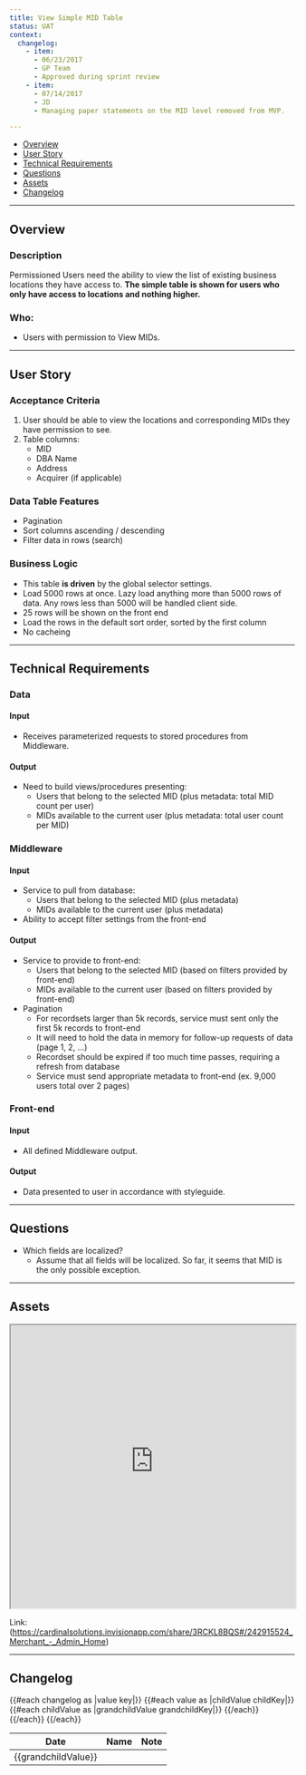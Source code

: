 ```yaml
---
title: View Simple MID Table
status: UAT
context:
  changelog:
    - item:
      - 06/23/2017
      - GP Team
      - Approved during sprint review
    - item:
      - 07/14/2017
      - JD
      - Managing paper statements on the MID level removed from MVP.

---
```


- [Overview](#overview)
- [User Story](#user-story)
- [Technical Requirements](#tech)
- [Questions](#questions)
- [Assets](#assets)
- [Changelog](#changelog)

---

## Overview <a name="overview"></a>

### Description

Permissioned Users need the ability to view the list of existing business locations they have access to. **The simple table is shown for users who only have access to locations and nothing higher.**

### Who:
- Users with permission to View MIDs.

---
## User Story <a name="user-story"></a>

### Acceptance Criteria
1. User should be able to view the locations and corresponding MIDs they have permission to see.
2. Table columns:
	- MID
	- DBA Name
	- Address
	- Acquirer (if applicable)

### Data Table Features
- Pagination
- Sort columns ascending / descending
- Filter data in rows (search)

### Business Logic

- This table **is driven** by the global selector settings.
- Load 5000 rows at once. Lazy load anything more than 5000 rows of data. Any rows less than 5000 will be handled client side.
- 25 rows will be shown on the front end
- Load the rows in the default sort order, sorted by the first column
- No cacheing

---

## Technical Requirements <a name="tech"></a>

### Data

#### Input

- Receives parameterized requests to stored procedures from Middleware.

#### Output
- Need to build views/procedures presenting:
	- Users that belong to the selected MID (plus metadata: total MID count per user)
	- MIDs available to the current user (plus metadata: total user count per MID)

### Middleware

#### Input
- Service to pull from database:
	- Users that belong to the selected MID (plus metadata)
	- MIDs available to the current user (plus metadata)
- Ability to accept filter settings from the front-end

#### Output
- Service to provide to front-end:
	- Users that belong to the selected MID (based on filters provided by front-end)
	- MIDs available to the current user (based on filters provided by front-end)
- Pagination
	- For recordsets larger than 5k records, service must sent only the first 5k records to front-end
	- It will need to hold the data in memory for follow-up requests of data (page 1, 2, ...)
	- Recordset should be expired if too much time passes, requiring a refresh from database
	- Service must send appropriate metadata to front-end (ex. 9,000 users total over 2 pages)

### Front-end

#### Input
- All defined Middleware output.

#### Output
- Data presented to user in accordance with styleguide.

---

## Questions <a name="questions"></a>
- Which fields are localized?
    - Assume that all fields will be localized. So far, it seems that MID is the only possible exception.

---

## Assets <a name="assets"></a>

<iframe width="100%" height="500" src="https://cardinalsolutions.invisionapp.com/share/3RCKL8BQS#/242915524_Merchant_-_Admin_Home"></iframe>

Link: (https://cardinalsolutions.invisionapp.com/share/3RCKL8BQS#/242915524_Merchant_-_Admin_Home)

---

## Changelog <a name="changelog"></a>

<table>
<thead>
<th>Date</th>
<th>Name</th>
<th>Note</th>
</thead>

<tbody>
{{#each changelog as |value key|}}
{{#each value as |childValue childKey|}}
	<tr>
	{{#each childValue as |grandchildValue grandchildKey|}}
		<td>{{grandchildValue}}</td>
	{{/each}}		
	</tr>
{{/each}}
{{/each}}
</tbody>
</table>
